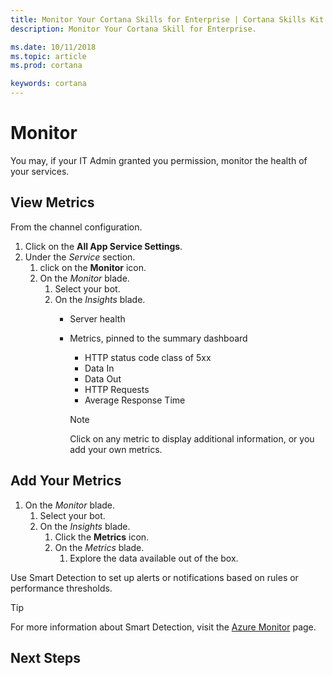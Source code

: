 ```yaml
---  
title: Monitor Your Cortana Skills for Enterprise | Cortana Skills Kit for Enterprise
description: Monitor Your Cortana Skill for Enterprise. 

ms.date: 10/11/2018
ms.topic: article
ms.prod: cortana

keywords: cortana
---  
```


# Monitor  

You may, if your IT Admin granted you permission, monitor the health of your services.  

## View Metrics  

From the channel configuration.  
1.  Click on the **All App Service Settings**.  
2.  Under the *Service* section.  
    1.  click on the **Monitor** icon.  
    2.  On the *Monitor* blade.
        1.  Select your bot.  
        2.  On the *Insights* blade.  
            *   Server health  
            *   Metrics, pinned to the summary dashboard  
                *   HTTP status code class of 5xx  
                *   Data In  
                *   Data Out  
                *   HTTP Requests  
                *   Average Response Time  
                
                >[!NOTE]
                > Click on any metric to display additional information, or you add your own metrics.  
                
## Add Your Metrics  
1.  On the *Monitor* blade.  
    1.  Select your bot.  
    2.  On the *Insights* blade.  
        1.  Click the **Metrics** icon.  
        2.  On the *Metrics* blade.  
            1.  Explore the data available out of the box.  

Use Smart Detection to set up alerts or notifications based on rules or performance thresholds.  

>[!TIP]
> For more information about Smart Detection, visit the [Azure Monitor](https://azure.microsoft.com/services/monitor) page.  

## Next Steps  
